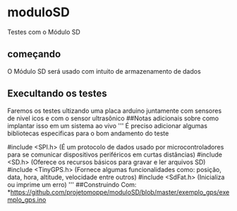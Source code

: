 # moduloSD
Testes com o Módulo SD
## começando
O Módulo SD será usado com intuito de armazenamento de dados 
## Execultando os testes
Faremos os testes ultizando uma placa arduino juntamente com sensores de nivel icos e com o sensor ultrasônico
##Notas adicionais sobre como implantar isso em um sistema ao vivo
'''
É preciso adicionar algumas bibliotecas especificas para o bom andamento do teste

#include <SPI.h> (É um protocolo de dados usado por microcontroladores para se comunicar dispositivos periféricos em curtas distâncias)
#include <SD.h> (Oferece os recursos básicos para gravar e ler arquivos SD)
#include <TinyGPS.h> (Fornece algumas funcionalidades como:  posição, data, hora, altitude, velocidade entre outros) 
#include <SdFat.h> (Inicializa ou imprime um erro)
'''
##Construindo Com:
*https://github.com/projetomoppe/moduloSD/blob/master/exemplo_gps/exemplo_gps.ino
